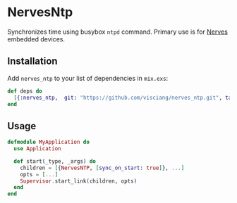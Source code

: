 # NervesNtp

Synchronizes time using busybox `ntpd` command. Primary use is for [Nerves](http://nerves-project.org) embedded devices.

## Installation

Add `nerves_ntp` to your list of dependencies in `mix.exs`:

```elixir
def deps do
  [{:nerves_ntp,  git: "https://github.com/visciang/nerves_ntp.git", tag: "xxx"]
end
```

## Usage

```elixir
defmodule MyApplication do
  use Application

  def start(_type, _args) do
    children = [{NervesNTP, [sync_on_start: true]}, ...]
    opts = [...]
    Supervisor.start_link(children, opts)    
  end
end
```
